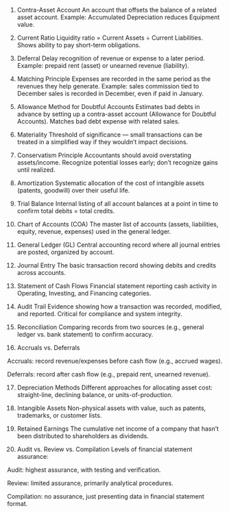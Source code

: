 1. Contra-Asset Account
An account that offsets the balance of a related asset account. Example: Accumulated Depreciation reduces Equipment value.

2. Current Ratio
Liquidity ratio = Current Assets ÷ Current Liabilities. Shows ability to pay short-term obligations.

3. Deferral
Delay recognition of revenue or expense to a later period. Example: prepaid rent (asset) or unearned revenue (liability).

4. Matching Principle
Expenses are recorded in the same period as the revenues they help generate. Example: sales commission tied to December sales is recorded in December, even if paid in January.

5. Allowance Method for Doubtful Accounts
Estimates bad debts in advance by setting up a contra-asset account (Allowance for Doubtful Accounts). Matches bad debt expense with related sales.

6. Materiality
Threshold of significance — small transactions can be treated in a simplified way if they wouldn’t impact decisions.

7. Conservatism Principle
Accountants should avoid overstating assets/income. Recognize potential losses early; don’t recognize gains until realized.

8. Amortization
Systematic allocation of the cost of intangible assets (patents, goodwill) over their useful life.

9. Trial Balance
Internal listing of all account balances at a point in time to confirm total debits = total credits.

10. Chart of Accounts (COA)
The master list of accounts (assets, liabilities, equity, revenue, expenses) used in the general ledger.

11. General Ledger (GL)
Central accounting record where all journal entries are posted, organized by account.

12. Journal Entry
The basic transaction record showing debits and credits across accounts.

13. Statement of Cash Flows
Financial statement reporting cash activity in Operating, Investing, and Financing categories.

14. Audit Trail
Evidence showing how a transaction was recorded, modified, and reported. Critical for compliance and system integrity.

15. Reconciliation
Comparing records from two sources (e.g., general ledger vs. bank statement) to confirm accuracy.

16. Accruals vs. Deferrals

Accruals: record revenue/expenses before cash flow (e.g., accrued wages).

Deferrals: record after cash flow (e.g., prepaid rent, unearned revenue).

17. Depreciation Methods
Different approaches for allocating asset cost: straight-line, declining balance, or units-of-production.

18. Intangible Assets
Non-physical assets with value, such as patents, trademarks, or customer lists.

19. Retained Earnings
The cumulative net income of a company that hasn’t been distributed to shareholders as dividends.

20. Audit vs. Review vs. Compilation
Levels of financial statement assurance:

Audit: highest assurance, with testing and verification.

Review: limited assurance, primarily analytical procedures.

Compilation: no assurance, just presenting data in financial statement format.